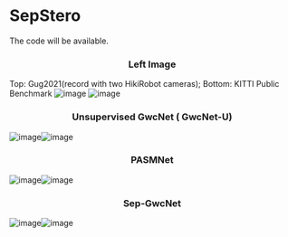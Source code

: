 # SepStero
The code will be available.
### <center> Left Image </center>
Top: Gug2021(record with two HikiRobot cameras); Bottom: KITTI Public Benchmark
![image](https://github.com/Zhaohuai-L/SepStero/blob/main/Demo/Cug_left.gif)
![image](https://github.com/Zhaohuai-L/SepStero/blob/main/Demo/Kitti_left.gif)
### <center> Unsupervised GwcNet ( GwcNet-U)  </center>
![image](https://github.com/Zhaohuai-L/SepStero/blob/main/Demo/GwcNet-U.gif)![image](https://github.com/Zhaohuai-L/SepStero/blob/main/Demo/GwcNet-U-KITTI.gif)
### <center> PASMNet  </center>
![image](https://github.com/Zhaohuai-L/SepStero/blob/main/Demo/PASMNet.gif)![image](https://github.com/Zhaohuai-L/SepStero/blob/main/Demo/PASMNet-KITTI.gif)
### <center> Sep-GwcNet  </center>
![image](https://github.com/Zhaohuai-L/SepStero/blob/main/Demo/Sep-GwcNet.gif)![image](https://github.com/Zhaohuai-L/SepStero/blob/main/Demo/Se-GwcNet-KITTI.gif)
